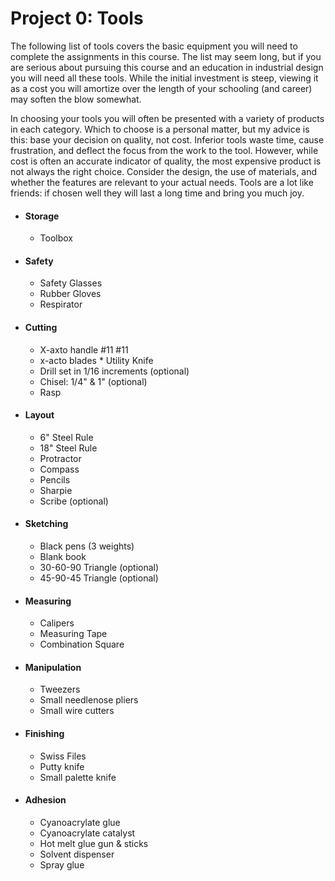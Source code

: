 # Project 0: Tools

The following list of tools covers the basic equipment you will need to complete the assignments in this course.  The list may seem long, but if you are serious about pursuing this course and an education in industrial design you will need all these tools.  While the initial investment is steep, viewing it as a cost you will amortize over the length of your schooling (and career) may soften the blow somewhat.

In choosing your tools you will often be presented with a variety of products in each category.   Which to choose is a personal matter, but my advice is this: base your decision on quality, not cost.  Inferior tools waste time, cause frustration, and deflect the focus from the work to the tool.  However, while cost is often an accurate indicator of quality, the most expensive product is not always the right choice.  Consider the design, the use of materials, and whether the features are relevant to your actual needs.  Tools are a lot like friends: if chosen well they will last a long time and bring you much joy.

* #### Storage      
  * Toolbox
* #### Safety       
  * Safety Glasses 
  * Rubber Gloves 
  * Respirator 
* #### Cutting      
  * X-axto handle #11 #11 
  * x-acto blades * Utility Knife  
  * Drill set in 1/16 increments (optional)  
  * Chisel: 1/4" & 1" (optional) 
  * Rasp
* #### Layout       
  * 6" Steel Rule 
  * 18" Steel Rule 
  * Protractor 
  * Compass 
  * Pencils 
  * Sharpie 
  * Scribe (optional)                 
* #### Sketching    
  * Black pens (3 weights) 
  * Blank book 
  * 30-60-90 Triangle (optional) 
  * 45-90-45 Triangle (optional)       
* #### Measuring    
  * Calipers 
  * Measuring Tape 
  * Combination Square                                                        
* #### Manipulation 
  * Tweezers 
  * Small needlenose pliers 
  * Small wire cutters                                               
* #### Finishing    
  * Swiss Files 
  * Putty knife 
  * Small palette knife                                                       
* #### Adhesion     
  * Cyanoacrylate glue 
  * Cyanoacrylate catalyst 
  * Hot melt glue gun & sticks 
  * Solvent dispenser  
  * Spray glue
